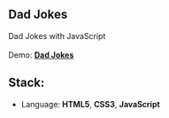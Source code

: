 ## Dad Jokes

Dad Jokes with JavaScript<br>
<br>
Demo: **[Dad Jokes](https://dejanv91.github.io/24-Dad-Jokes/index.html)**

## Stack:
* Language: **HTML5**, **CSS3**, **JavaScript**
